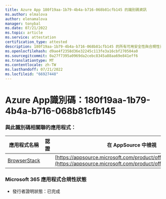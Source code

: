 ```yaml
---
title: Azure App 180f19aa-1b79-4b4a-b716-068b81cfb145 的識別碼資訊
ms.author: elmalova
author: elenamalova
manager: tonybal
ms.date: 07/21/2022
ms.topic: article
ms.service: attestation
certification_type: attested
description: 180f19aa-1b79-4b4a-b716-068b81cfb145 的所有可用安全性與合規性資訊。
ms.openlocfilehash: d9ae4f2358d36e32245c113fe3a16cbf270504a0
ms.sourcegitcommit: 0a27f7395a0969da2cebc8345a88aa69e841eff6
ms.translationtype: MT
ms.contentlocale: zh-TW
ms.lasthandoff: 07/21/2022
ms.locfileid: "66927448"
---
```

# <a name="azure-app-id-180f19aa-1b79-4b4a-b716-068b81cfb145"></a>Azure App識別碼：180f19aa-1b79-4b4a-b716-068b81cfb145


### <a name="apps-associated-with-this-id"></a>與此識別碼相關聯的應用程式：
| **應用程式名稱** | **認證** | **在 AppSource 中檢視** |
|--------------|---------------|-----------------------|
| [BrowserStack](../forward/WA200004404.md) |  | [https://appsource.microsoft.com/product/office/WA200004404](https://appsource.microsoft.com/product/office/WA200004404) |

### <a name="microsoft-365-app-compliance-status"></a>Microsoft 365 應用程式合規性狀態
- 發行者證明狀態：已完成
